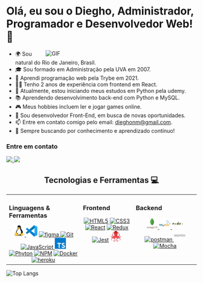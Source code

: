 # Olá, eu sou o Diegho, Administrador, Programador e Desenvolvedor Web! 👋

<img align="right" alt="GIF" src="https://media0.giphy.com/media/MdA16VIoXKKxNE8Stk/giphy.gif" width="400px" />

- 🌍 Sou natural do Rio de Janeiro, Brasil.
- 🎓 Sou formado em Administração pela UVA em 2007.
- 🚀 Aprendi programação web pela Trybe em 2021.
- 👨‍💻 Tenho 2 anos de experiência com frontend em React.
- 🧠 Atualmente, estou iniciando meus estudos em Python pela udemy.
- 📚 Aprendendo desenvolvimento back-end com Python e MySQL.
- 🎮 Meus hobbies incluem ler e jogar games online.
- 💼 Sou desenvolvedor Front-End, em busca de novas oportunidades.
- 📫 Entre em contato comigo pelo email: dieghonm@gmail.com.
- 🔎 Sempre buscando por conhecimento e aprendizado contínuo!



### Entre em contato
<a href="https://www.linkedin.com/in/dieghonm/" target="_blank">
  <img src="https://img.shields.io/badge/-LinkedIn-%230077B5?style=for-the-badge&logo=linkedin&logoColor=white" target="_blank">
</a> 

<a href = "mailto:dieghonm@gmail.com">
<img src="https://img.shields.io/badge/-Gmail-%23333?style=for-the-badge&logo=gmail&logoColor=white" target="_blank">
</a> 


<h2 align="center">Tecnologias e Ferramentas 💻</h2>
<table align="center"><tr><td valign="top" width="35%">


### Linguagens & Ferramentas
<div align="center">
<a href="https://www.linux.org/" target="_blank" rel="noreferrer"> 
  <img src="https://raw.githubusercontent.com/devicons/devicon/master/icons/linux/linux-original.svg" alt="linux" width="30" height="30"/> 
</a>
<img alt="Visual Studio Code" width="30px" rel="noreferrer" src="https://raw.githubusercontent.com/github/explore/80688e429a7d4ef2fca1e82350fe8e3517d3494d/topics/visual-studio-code/visual-studio-code.png" />
<a href="https://www.figma.com/" target="_blank" rel="noreferrer"> 
  <img src="https://www.vectorlogo.zone/logos/figma/figma-icon.svg" alt="figma" width="30" height="30"/>
</a>
<a href="https://git-scm.com/" target="_blank" rel="noreferrer">
  <img alt="Git" height="30" width="30" src="https://cdn.jsdelivr.net/gh/devicons/devicon/icons/git/git-original.svg" />
</a>
 <a href="https://www.w3schools.com/js/default.asp" target="_blank" rel="noreferrer">
 <img alt="JavaScript" height="30" width="30" src="https://cdn.jsdelivr.net/gh/devicons/devicon/icons/javascript/javascript-original.svg"/>
 </a>
  <a href="https://www.typescriptlang.org/" target="_blank" rel="noreferrer"><img alt="Ts" height="30" width="30" src="https://raw.githubusercontent.com/devicons/devicon/master/icons/typescript/typescript-original.svg" alt=" texto datilografado"/></a>
 <a href="https://www.python.org/" target="_blank" rel="noreferrer"><img alt="Phyton" height="30" width="30" src="https://cdn.jsdelivr.net/gh/devicons/devicon/icons/python/python-original.svg"></a>
 <a href="https://www.npmjs.com/" target="_blank" rel="noreferrer"><img alt="NPM" height="30" width="30" src="https://cdn.jsdelivr.net/gh/devicons/devicon/icons/npm/npm-original-wordmark.svg" /></a>
  <a href="https://www.docker.com/" target="_blank" rel="noreferrer"><img alt="Docker" height="30" width="30" src="https://cdn.jsdelivr.net/gh/devicons/devicon/icons/docker/docker-original.svg" /></a>
  <a href="https://www.heroku.com/" target="_blank" rel="noreferrer"><img alt="heroku" height="30" width="30" src="https://www.vectorlogo.zone/logos/heroku/heroku-icon.svg"></a>
</div>
 
 </td><td valign="top" width="25%">
 
 
### Frontend  
<div align="center">  
 <a href="https://www.w3schools.com/html/default.asp" target="_blank" rel="noreferrer"><img alt="HTML5" height="30" width="30" src="https://cdn.jsdelivr.net/gh/devicons/devicon/icons/html5/html5-original.svg"></a>
 <a href="https://www.w3schools.com/css/" target="_blank" rel="noreferrer"><img alt="CSS3" height="30" width="30" src="https://cdn.jsdelivr.net/gh/devicons/devicon/icons/css3/css3-original.svg"></a>
 <a href="https://pt-br.reactjs.org/" target="_blank" rel="noreferrer"><img alt="React" height="30" width="30" src="https://cdn.jsdelivr.net/gh/devicons/devicon/icons/react/react-original.svg"></a>
 <a href="https://redux.js.org/" target="_blank" rel="noreferrer"><img alt="Redux" height="30" width="30" src="https://cdn.jsdelivr.net/gh/devicons/devicon/icons/redux/redux-original.svg"></a>
 <a href="https://jestjs.io/pt-BR/" target="_blank" rel="noreferrer"><img alt="Jest" height="30" width="30" src="https://cdn.jsdelivr.net/gh/devicons/devicon/icons/jest/jest-plain.svg"></a>
 <a href="https://testing-library.com/docs/react-testing-library/intro/" target="_blank" rel="noreferrer"><img alt="Testing Library" height="30" width="30" src="https://raw.githubusercontent.com/testing-library/dom-testing-library/main/other/octopus.png"></a>
</div>

</td><td valign="top" width="30%">



### Backend
<div align="center">  

<a href="https://www.mongodb.com/" target="_blank">       
    <img src="https://raw.githubusercontent.com/devicons/devicon/master/icons/mongodb/mongodb-original-wordmark.svg" alt="mongodb" width="30" height="30"/> 
  </a> 
  <a href="https://www.mysql.com/" target="_blank"> 
    <img src="https://raw.githubusercontent.com/devicons/devicon/master/icons/mysql/mysql-original-wordmark.svg" alt="mysql" width="30" height="30"/>
  </a> 
  <a href="https://nodejs.org" target="_blank"> 
    <img src="https://raw.githubusercontent.com/devicons/devicon/master/icons/nodejs/nodejs-original-wordmark.svg" alt="nodejs" width="30" height="30"/> 
  </a> 
  <a href="https://postman.com" target="_blank"> 
    <img src="https://www.vectorlogo.zone/logos/getpostman/getpostman-icon.svg" alt="postman" width="30" height="30"/> 
  </a>
  <a href="https://expressjs.com/pt-br/" target="_blank" rel="noreferrer"><img alt="Express" height="30" width="30" src="https://raw.githubusercontent.com/devicons/devicon/master/icons/express/express-original-wordmark.svg" alt="express" width="30" height="30"/></a>
 <a href="https://mochajs.org/" target="_blank" rel="noreferrer"><img alt="Mocha" height="30" width="30" src="https://www.vectorlogo.zone/logos/mochajs/mochajs-icon.svg" alt="mocha" width="30" height="30"/></a>
</div>
</tr></td>

</table> 



![Top Langs](https://github-readme-stats.vercel.app/api/top-langs/?username=Dieghonm&theme=vue-dark&show_icons=true&show_icons=true&layout=compact&card_width=443)
</br>
